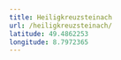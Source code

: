 ```yaml
---
title: Heiligkreuzsteinach
url: /heiligkreuzsteinach/
latitude: 49.4862253
longitude: 8.7972365
---
```

